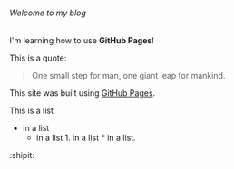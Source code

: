 ###### Welcome to my blog

I'm learning how to use **GitHub Pages**! 

This is a quote:
> One small step for man, one giant leap for mankind.

This site was built using [GitHub Pages](https://pages.github.com/).

This is a list
- in a list
  - in a list
        1. in a list
        * in a list.
        
 :shipit:
 
